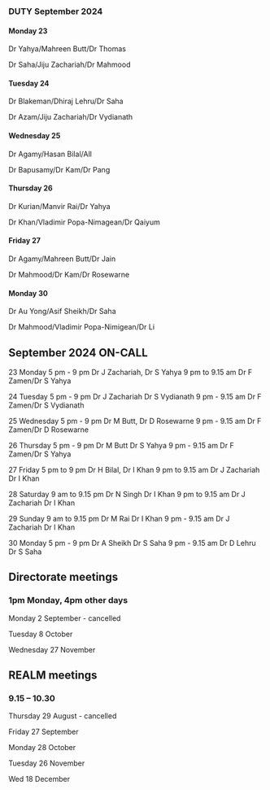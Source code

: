 

### DUTY September 2024

#### Monday 23

Dr Yahya/Mahreen Butt/Dr Thomas

Dr Saha/Jiju Zachariah/Dr Mahmood

#### Tuesday 24

Dr Blakeman/Dhiraj Lehru/Dr Saha

Dr Azam/Jiju Zachariah/Dr Vydianath

#### Wednesday 25

Dr Agamy/Hasan Bilal/All

Dr Bapusamy/Dr Kam/Dr Pang

#### Thursday 26

Dr Kurian/Manvir Rai/Dr Yahya

Dr Khan/Vladimir Popa-Nimagean/Dr Qaiyum

#### Friday 27

Dr Agamy/Mahreen Butt/Dr Jain

Dr Mahmood/Dr Kam/Dr Rosewarne

#### Monday 30

Dr Au Yong/Asif Sheikh/Dr Saha

Dr Mahmood/Vladimir Popa-Nimigean/Dr Li


## September 2024 ON-CALL

23 Monday 5 pm - 9 pm Dr J Zachariah, Dr S Yahya
9 pm to 9.15 am Dr F Zamen/Dr S Yahya

24 Tuesday 5 pm - 9 pm  Dr J Zachariah Dr S Vydianath
9 pm - 9.15 am Dr F Zamen/Dr S Vydianath

25 Wednesday 5 pm - 9 pm Dr M Butt, Dr D Rosewarne
9 pm - 9.15 am Dr F Zamen/Dr D Rosewarne

26 Thursday 5 pm - 9 pm Dr M Butt Dr S Yahya
9 pm - 9.15 am Dr F Zamen/Dr S Yahya

27 Friday 5 pm to 9 pm Dr H Bilal, Dr I Khan 
9 pm to 9.15 am Dr J Zachariah Dr I Khan 

28 Saturday 9 am to 9.15 pm Dr N Singh Dr I Khan 
9 pm to 9.15 am Dr J Zachariah Dr I Khan 

29 Sunday 9 am to 9.15 pm Dr M Rai Dr I Khan
9 pm - 9.15 am Dr J Zachariah Dr I Khan

30 Monday 5 pm - 9 pm Dr A Sheikh Dr S Saha
9 pm - 9.15 am Dr D Lehru Dr S Saha

## Directorate meetings  
### 1pm Monday, 4pm other days

Monday 2 September - cancelled

Tuesday 8 October

Wednesday 27 November

## REALM meetings
### 9.15 – 10.30

Thursday 29 August	- cancelled

Friday 27 September

Monday 28 October  

Tuesday 26 November		

Wed 18 December	




